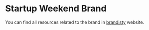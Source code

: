 # Startup Weekend Brand

You can find all resources related to the brand in [brandisty](https://brandisty.com/startupweekend) website.